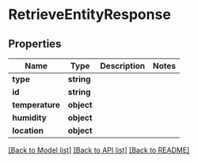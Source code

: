 # RetrieveEntityResponse

## Properties
Name | Type | Description | Notes
------------ | ------------- | ------------- | -------------
**type** | **string** |  | 
**id** | **string** |  | 
**temperature** | **object** |  | 
**humidity** | **object** |  | 
**location** | **object** |  | 

[[Back to Model list]](../README.md#documentation-for-models) [[Back to API list]](../README.md#documentation-for-api-endpoints) [[Back to README]](../README.md)


